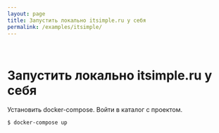 ```yaml
---
layout: page
title: Запустить локально itsimple.ru у себя
permalink: /examples/itsimple/
---
```


<br/>

# Запустить локально itsimple.ru у себя

Установить docker-compose. Войти в каталог с проектом.

    $ docker-compose up
